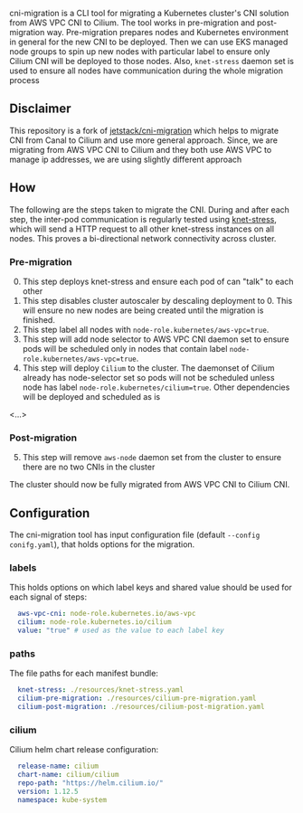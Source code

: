 cni-migration is a CLI tool for migrating a Kubernetes cluster's CNI solution
from AWS VPC CNI to Cilium. The tool works in pre-migration and post-migration way.
Pre-migration prepares nodes and Kubernetes environment in general for the new CNI to be deployed.
Then we can use EKS managed node groups to spin up new nodes with particular label to ensure
only Cilium CNI will be deployed to those nodes. Also, `knet-stress` daemon set is used to ensure
all nodes have communication during the whole migration process

## Disclaimer

This repository is a fork of [jetstack/cni-migration](https://github.com/jetstack/cni-migration) which
helps to migrate CNI from Canal to Cilium and use more general approach. Since, we are migrating from AWS VPC CNI
to Cilium and they both use AWS VPC to manage ip addresses, we are using slightly different approach 

## How

The following are the steps taken to migrate the CNI. During and after each
step, the inter-pod communication is regularly tested using
[knet-stress](https://github.com/jetstack/knet-stress), which will send a HTTP
request to all other knet-stress instances on all nodes. This proves a
bi-directional network connectivity across cluster.

### Pre-migration

0. This step deploys knet-stress and ensure each pod of can "talk" to each other
1. This step disables cluster autoscaler by descaling deployment to 0. This will ensure no new nodes
   are being created until the migration is finished.
2. This step label all nodes with `node-role.kubernetes/aws-vpc=true`.
3. This step will add node selector to AWS VPC CNI daemon set to ensure pods will be scheduled only
   in nodes that contain label `node-role.kubernetes/aws-vpc=true`.
4. This step will deploy `Cilium` to the cluster. The daemonset of Cilium already has node-selector set
   so pods will not be scheduled unless node has label `node-role.kubernetes/cilium=true`. Other dependencies
   will be deployed and scheduled as is

<...> 

### Post-migration

5. This step will remove `aws-node` daemon set from the cluster to ensure there are no two CNIs in the cluster

The cluster should now be fully migrated from AWS VPC CNI to Cilium CNI.

## Configuration

The cni-migration tool has input configuration file (default `--config
conifg.yaml`), that holds options for the migration.

### labels

This holds options on which label keys and shared value should be used for each
signal of steps:

```yaml
  aws-vpc-cni: node-role.kubernetes.io/aws-vpc
  cilium: node-role.kubernetes.io/cilium
  value: "true" # used as the value to each label key
```

### paths

The file paths for each manifest bundle:

```yaml
  knet-stress: ./resources/knet-stress.yaml
  cilium-pre-migration: ./resources/cilium-pre-migration.yaml
  cilium-post-migration: ./resources/cilium-post-migration.yaml
```

### cilium

Cilium helm chart release configuration:

```yaml
  release-name: cilium
  chart-name: cilium/cilium
  repo-path: "https://helm.cilium.io/"
  version: 1.12.5
  namespace: kube-system
```
